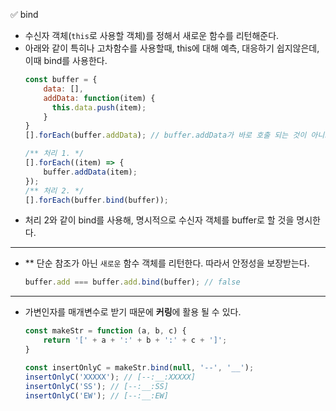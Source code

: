 ✅ bind

* 수신자 객체(`this`로 사용할 객체)를 정해서 새로운 함수를 리턴해준다.
* 아래와 같이 특히나 고차함수를 사용할때, this에 대해 예측, 대응하기 쉽지않은데, 이때 bind를 사용한다.
  ```javascript
  const buffer = {
      data: [],
      addData: function(item) {
        this.data.push(item);
      }
  }
  [].forEach(buffer.addData); // buffer.addData가 바로 호출 되는 것이 아니고, 전역객체에서 호출시킨다.

  /** 처리 1. */
  [].forEach((item) => {
      buffer.addData(item);
  });
  /** 처리 2. */
  [].forEach(buffer.bind(buffer));
  ```
* 처리 2와 같이 bind를 사용해, 명시적으로 수신자 객체를 buffer로 할 것을 명시한다.
<hr />

* ** 단순 참조가 아닌 `새로운` 함수 객체를 리턴한다. 따라서 안정성을 보장받는다.
  ```javascript
  buffer.add === buffer.add.bind(buffer); // false
  ```
<hr />

* 가변인자를 매개변수로 받기 때문에 <b>커링</b>에 활용 될 수 있다.
  ```javascript
  const makeStr = function (a, b, c) {
      return '[' + a + ':' + b + ':' + c + ']';
  }

  const insertOnlyC = makeStr.bind(null, '--', '__');
  insertOnlyC('XXXXX'); // [--:__:XXXXX]
  insertOnlyC('SS'); // [--:__:SS]
  insertOnlyC('EW'); // [--:__:EW]
  ```
